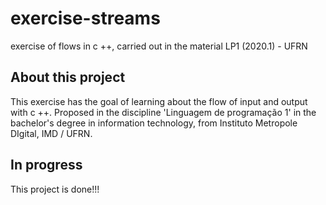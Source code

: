 # exercise-streams

exercise of flows in c ++, carried out in the material LP1 (2020.1) - UFRN

## About this project

This exercise has
the goal of learning about the flow of input and output with c ++. Proposed in the discipline 'Linguagem de programação 1' in the bachelor's degree in information technology, from Instituto Metropole DIgital, IMD / UFRN.

## In progress
This project is done!!! 
